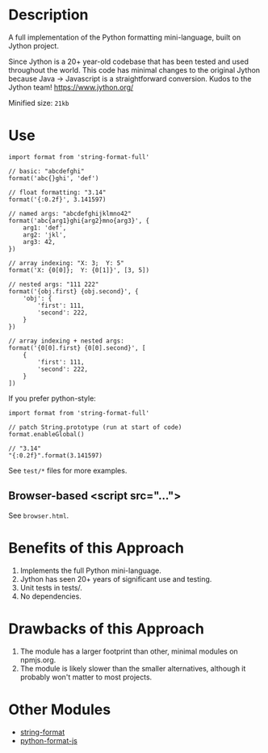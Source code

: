 # Description

A full implementation of the Python formatting mini-language, built on Jython project.

Since Jython is a 20+ year-old codebase that has been tested and used throughout the world. This code has minimal changes to the original Jython because Java -> Javascript is a straightforward conversion. Kudos to the Jython team! https://www.jython.org/

Minified size: `21kb`

# Use

```
import format from 'string-format-full'

// basic: "abcdefghi"
format('abc{}ghi', 'def')

// float formatting: "3.14"
format('{:0.2f}', 3.141597)

// named args: "abcdefghijklmno42"
format('abc{arg1}ghi{arg2}mno{arg3}', {
    arg1: 'def',
    arg2: 'jkl',
    arg3: 42,
})

// array indexing: "X: 3;  Y: 5"
format('X: {0[0]};  Y: {0[1]}', [3, 5])

// nested args: "111 222"
format('{obj.first} {obj.second}', {
    'obj': {
        'first': 111,
        'second': 222,
    }
})

// array indexing + nested args:
format('{0[0].first} {0[0].second}', [
    {
        'first': 111,
        'second': 222,
    }
])
```

If you prefer python-style:
```
import format from 'string-format-full'

// patch String.prototype (run at start of code)
format.enableGlobal()

// "3.14"
"{:0.2f}".format(3.141597)
```

See `test/*` files for more examples.

## Browser-based &lt;script src="..."&gt;

See `browser.html`.


# Benefits of this Approach

1. Implements the full Python mini-language.
2. Jython has seen 20+ years of significant use and testing.
3. Unit tests in tests/.
4. No dependencies.

# Drawbacks of this Approach

1. The module has a larger footprint than other, minimal modules on npmjs.org.
2. The module is likely slower than the smaller alternatives, although
   it probably won't matter to most projects.

# Other Modules

- [string-format](https://www.npmjs.com/package/string-format)
- [python-format-js](https://www.npmjs.com/package/string-format-js)
